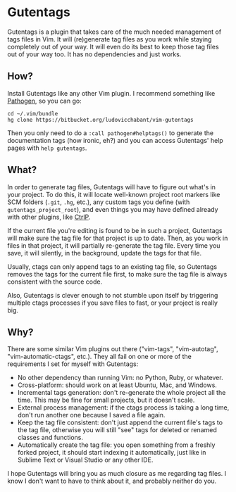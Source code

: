
# Gutentags

Gutentags is a plugin that takes care of the much needed management of tags
files in Vim. It will (re)generate tag files as you work while staying
completely out of your way. It will even do its best to keep those tag files
out of your way too. It has no dependencies and just works.


## How?

Install Gutentags like any other Vim plugin. I recommend something like
[Pathogen][], so you can go:

    cd ~/.vim/bundle
    hg clone https://bitbucket.org/ludovicchabant/vim-gutentags

Then you only need to do a `:call pathogen#helptags()` to generate the
documentation tags (how ironic, eh?) and you can access Gutentags' help pages
with `help gutentags`.


## What?

In order to generate tag files, Gutentags will have to figure out what's in
your project. To do this, it will locate well-known project root markers like
SCM folders (`.git`, `.hg`, etc.), any custom tags you define (with
`gutentags_project_root`), and even things you may have defined already with
other plugins, like [CtrlP][].

If the current file you're editing is found to be in such a project, Gutentags
will make sure the tag file for that project is up to date. Then, as you work
in files in that project, it will partially re-generate the tag file. Every
time you save, it will silently, in the background, update the tags for that
file.

Usually, ctags can only append tags to an existing tag file, so Gutentags
removes the tags for the current file first, to make sure the tag file is
always consistent with the source code.

Also, Gutentags is clever enough to not stumble upon itself by triggering
multiple ctags processes if you save files to fast, or your project is really
big.


## Why?

There are some similar Vim plugins out there ("vim-tags", "vim-autotag",
"vim-automatic-ctags", etc.). They all fail on one or more of the requirements
I set for myself with Gutentags:

* No other dependency than running Vim: no Python, Ruby, or whatever.
* Cross-platform: should work on at least Ubuntu, Mac, and Windows.
* Incremental tags generation: don't re-generate the whole project all the time.
  This may be fine for small projects, but it doesn't scale.
* External process management: if the ctags process is taking a long time, don't
  run another one because I saved a file again.
* Keep the tag file consistent: don't just append the current file's tags to the
  tag file, otherwise you will still "see" tags for deleted or renamed classes
  and functions.
* Automatically create the tag file: you open something from a freshly forked
  project, it should start indexing it automatically, just like in Sublime Text
  or Visual Studio or any other IDE.

I hope Gutentags will bring you as much closure as me regarding tag files. I know
I don't want to have to think about it, and probably neither do you.


[Pathogen]: https://github.com/tpope/vim-pathogen
[ctrlp]: https://github.com/kien/ctrlp.vim

